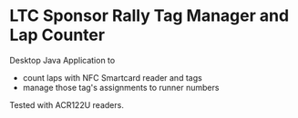 # LTC Sponsor Rally Tag Manager and Lap Counter

Desktop Java Application to

- count laps with NFC Smartcard reader and tags
- manage those tag's assignments to runner numbers

Tested with ACR122U readers.
